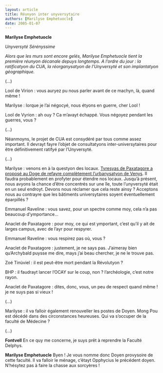 ```yaml
---
layout: article
title: Réunyon inter unyversytaire
authors: [Marilyse Emphetuocle]
date: 2005-01-07
---
```


**Marilyse Emphetuocle**

_Unyversyté Sérényssime_

_Alors que les murs sont encore gelés, Marilyse Emphetuocle tient la première réunyon décanale depuys longtemps. A l’ordre du jour : la ratificatyon du CUA, la réorganysatyon de l’Unyversyté et son implantatyon géographique._

(...)

Lool de Virion : vous auryez pu nous parler avant de ce machyn, là, quand même !

Marilyse : lorque je l’ai négocyé, nous étyons en guerre, cher Lool !

Lool de Vyrion : ah ouy ? Ca m’avayt échappé. Vous négoyez pendant les guerres, vous ?

(...)

Néanmoyns, le projet de CUA est consydéré par tous comme assez important. Il devrayt fayre l’objet de consultatyons inter-universytaires pour être définitivement ratifyé par l’Unyversyté.

(...)

Marilyse : venons en à la questyon des locaux. [Tyresyas de Paxatagore a proposé au Doge de refayre complètement l’urbanysatyon de Venys](artciles/938). Il faudra probablement en profyter pour étendre nos locaux. Jusqu’à présent, nous avyons la chance d’être concentrés sur une île, toute l’unyversyté était en un seul endroyt. Devons nous réclamer que cela reste ainsy ? Acceptons nous au contrayre que les bâtiments universytaires soyent éventuellement éparpillés ?

Emmanuel Raveline : vous savez, pour un spectre comme moy, cela n’a pas beaucoup d’ymportance...

Anaclet de Paxatagore : pour moy, ce qui est ymportant, c’est qu’il y ait de larges campus, avec de l’ayr pour respyrer.

Emmanuel Raveline : vous respirez pas où, vous ?

Anaclet de Paxatagore : justement, je ne says pas. J’aimeray bien qu’Archybald puysse me dire, mays j’ai beau chercher, je ne le trouve pas.

Zoé Tinùviel : il est peut-être mort pendant la Révolutyon ?

BHP : il faudrayt lancer l’OCAY sur le coup, non ? l’archéologie, c’est notre rayon.

Anaclet de Paxatagore : dites, donc, vous, un peu de respect quand même ! je ne suys pas si vieux !

(...)

Marilyse : il va falloir également renouveller les postes de Doyen. Mong Pou est décédé dans des circonstances heureuses. Qui va s’occuper de la faculté de Médecine ?

(...)

**Fontvell** En ce quy me concerne, je suys prêt à reprendre la Faculté Delphys.

**Marilyse Emphetuocle** Byen ! Je vous nomme donc Doyen provysoire de cette faculté. Il va falloir le ménage, c’étayt Opphycius le précédent doyen. N’hésytez pas à faire la chasse aux sorcyères !